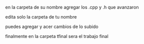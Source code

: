 
en la carpeta de su nombre agregar los .cpp y .h que avanzaron 

edita solo la carpeta de tu nombre

puedes agregar y acer cambios de lo subido

finalmente en la carpeta tfinal sera el trabajo final 























